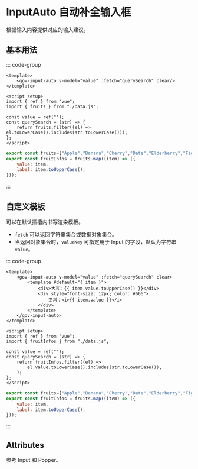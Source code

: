 <script setup>
import inputAutoBase from "./examples/inputauto/inputauto-base.vue"
import inputAutoSlot from "./examples/inputauto/inputauto-slot.vue"
</script>

# InputAuto 自动补全输入框

根据输入内容提供对应的输入建议。

## 基本用法

<inputAutoBase />


::: code-group
```vue [index.vue]
<template>
	<gov-input-auto v-model="value" :fetch="querySearch" clear/>
</template>

<script setup>
import { ref } from "vue";
import { fruits } from "./data.js";

const value = ref("");
const querySearch = (str) => {
	return fruits.filter((el) => el.toLowerCase().includes(str.toLowerCase()));
};
</script>
```


```js [data.js]
export const fruits=["Apple","Banana","Cherry","Date","Elderberry","Fig","Grape","Honeydew","Kiwi","Lemon","Mango","Nectarine","Orange","Papaya","Quince","Raspberry","Strawberry","Tomato","Ugli fruit","Vanilla","Watermelon","Xigua","Yumberry","Zucchini",];
export const fruitInfos = fruits.map((item) => ({
	value: item,
	label: item.toUpperCase(),
}));
```
:::



## 自定义模板

可以在默认插槽内书写渲染模板。

+ ```fetch```  可以返回字符串集合或数据对象集合。
+ 当返回对象集合时，```valueKey``` 可指定用于 Input 的字段，默认为字符串 ```value```。

<inputAutoSlot />

::: code-group
```vue [index.vue]
<template>
	<gov-input-auto v-model="value" :fetch="querySearch" clear>
		<template #default="{ item }">
			<div>大写：{{ item.value.toUpperCase() }}</div>
			<div style="font-size: 12px; color: #666">
				正常：<i>{{ item.value }}</i>
			</div>
		</template>
	</gov-input-auto>
</template>

<script setup>
import { ref } from "vue";
import { fruitInfos } from "./data.js";

const value = ref("");
const querySearch = (str) => {
	return fruitInfos.filter((el) =>
		el.value.toLowerCase().includes(str.toLowerCase()),
	);
};
</script>
```


```js [data.js]
export const fruits=["Apple","Banana","Cherry","Date","Elderberry","Fig","Grape","Honeydew","Kiwi","Lemon","Mango","Nectarine","Orange","Papaya","Quince","Raspberry","Strawberry","Tomato","Ugli fruit","Vanilla","Watermelon","Xigua","Yumberry","Zucchini",];
export const fruitInfos = fruits.map((item) => ({
	value: item,
	label: item.toUpperCase(),
}));
```
:::


## Attributes

参考 Input 和 Popper。
